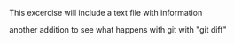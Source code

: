 This excercise will include a text file with information

another addition to see what happens with git with "git diff"